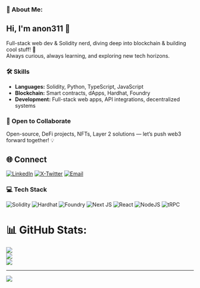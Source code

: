 ### 💫 About Me:
## Hi, I'm anon311 👋  
Full-stack web dev & Solidity nerd, diving deep into blockchain & building cool stuff! 🚀  
Always curious, always learning, and exploring new tech horizons.

### 🛠️ Skills
- **Languages:** Solidity, Python, TypeScript, JavaScript  
- **Blockchain:** Smart contracts, dApps, Hardhat, Foundry  
- **Development:** Full-stack web apps, API integrations, decentralized systems  

### 🤝 Open to Collaborate
Open-source, DeFi projects, NFTs, Layer 2 solutions — let’s push web3 forward together! 💡

## 🌐 Connect
[![LinkedIn](https://img.shields.io/badge/LinkedIn-%230077B5.svg?logo=linkedin&logoColor=white)](https://linkedin.com/in/md-ayan-315460369) [![X-Twitter](https://img.shields.io/badge/X-black.svg?logo=X&logoColor=white)](https://x.com/ayan_md97732) [![Email](https://img.shields.io/badge/Email-D14836?logo=gmail&logoColor=white)](mailto:mdayan1qaz@gmail.com)

### 💻 Tech Stack
![Solidity](https://img.shields.io/badge/Solidity-%23363636.svg?style=for-the-badge&logo=solidity&logoColor=white) ![Hardhat](https://img.shields.io/badge/Hardhat-434343?style=for-the-badge&logo=hardhat&logoColor=white) ![Foundry](https://img.shields.io/badge/Foundry-FF6600?style=for-the-badge) ![Next JS](https://img.shields.io/badge/Next-black?style=for-the-badge&logo=next.js&logoColor=white) ![React](https://img.shields.io/badge/react-%2320232a.svg?style=for-the-badge&logo=react&logoColor=%2361DAFB) ![NodeJS](https://img.shields.io/badge/node.js-6DA55F?style=for-the-badge&logo=node.js&logoColor=white) ![tRPC](https://img.shields.io/badge/tRPC-%232596BE.svg?style=for-the-badge&logo=tRPC&logoColor=white)

# 📊 GitHub Stats:
![](https://github-readme-stats.vercel.app/api?username=anonrst&theme=dark&hide_border=false&include_all_commits=false&count_private=false)<br/>
![](https://nirzak-streak-stats.vercel.app/?user=anonrst&theme=dark&hide_border=false)<br/>
![](https://github-readme-stats.vercel.app/api/top-langs/?username=anonrst&theme=dark&hide_border=false&include_all_commits=false&count_private=false&layout=compact)

---
[![](https://visitcount.itsvg.in/api?id=anonrst&icon=0&color=3)](https://visitcount.itsvg.in)

<!-- Proudly created with GPRM ( https://gprm.itsvg.in ) -->
